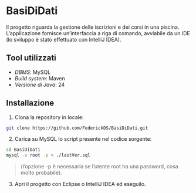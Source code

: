 # BasiDiDati

Il progetto riguarda la gestione delle iscrizioni e dei corsi in una piscina. L’applicazione fornisce un’interfaccia a riga di comando, avviabile da un IDE (lo sviluppo è stato effettuato con IntelliJ IDEA).

## Tool utilizzati

* *DBMS*: MySQL
* *Build system*: Maven
* *Versione di Java*: 24

## Installazione

1. Clona la repository in locale:

```bash
git clone https://github.com/FederickDS/BasiDiDati.git
```

2. Carica su MySQL lo script presente nel codice sorgente:

```bash
cd BasiDiDati
mysql -u root -p < ./lastVer.sql
```

> (l’opzione -p è necessaria se l’utente root ha una password, cosa molto probabile).

3. Apri il progetto con Eclipse o IntelliJ IDEA ed eseguilo.
